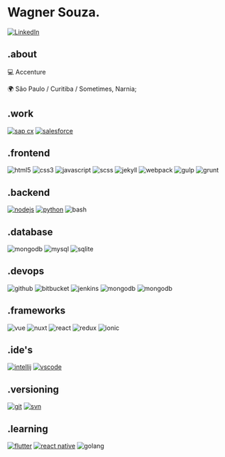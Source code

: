# Wagner Souza.

[![LinkedIn](https://img.shields.io/badge/linkedin-2867B2?style=for-the-badge&logo=linkedin)](https://www.linkedin.com/in/waghcwb) 


## .about
💻 Accenture

🌍 São Paulo / Curitiba / Sometimes, Narnia;


## .work
[![sap cx](https://img.shields.io/badge/sap%20cx-474747?style=for-the-badge&logo=sap)](https://www.sap.com/products/crm.html)
[![salesforce](https://img.shields.io/badge/salesforce-474747?style=for-the-badge&logo=salesforce)](https://www.salesforce.com/form/demo/salesforce-products)


## .frontend
![html5](https://img.shields.io/badge/html5-EBEBEB?style=for-the-badge&logo=html5)
![css3](https://img.shields.io/badge/css3-264de4?style=for-the-badge&logo=css3)
![javascript](https://img.shields.io/badge/javascript-323330?style=for-the-badge&logo=javascript)
![scss](https://img.shields.io/badge/sass-fafafa?style=for-the-badge&logo=sass)
![jekyll](https://img.shields.io/badge/jekyll-c40000?style=for-the-badge&logo=jekyll)
![webpack](https://img.shields.io/badge/webpack-1C78C0?style=for-the-badge&logo=webpack)
![gulp](https://img.shields.io/badge/gulp-fafafa?style=for-the-badge&logo=gulp)
![grunt](https://img.shields.io/badge/grunt-453014?style=for-the-badge&logo=grunt&labelColor=fafafa)


## .backend
[![nodejs](https://img.shields.io/badge/node.js-474747?style=for-the-badge&logo=node.js)](https://nodejs.org/en)
[![python](https://img.shields.io/badge/python-FFD43B?style=for-the-badge&logo=python)](https://www.python.org)
![bash](https://img.shields.io/badge/bash-3E474A?style=for-the-badge&logo=gnu-bash)


## .database
![mongodb](https://img.shields.io/badge/mongodb-3F3E42?style=for-the-badge&logo=mongodb)
![mysql](https://img.shields.io/badge/mysql-00758F?style=for-the-badge&logo=mysql&labelColor=fafafa)
![sqlite](https://img.shields.io/badge/sqlite-003B57?style=for-the-badge&logo=sqlite)


## .devops
![github](https://img.shields.io/badge/github-181717?style=for-the-badge&logo=github)
![bitbucket](https://img.shields.io/badge/bitbucket-0052CC?style=for-the-badge&logo=bitbucket)
![jenkins](https://img.shields.io/badge/jenkins-D33834?style=for-the-badge&logo=jenkins&labelColor=fafafa)
![mongodb](https://img.shields.io/badge/travis%20ci-2EB459?style=for-the-badge&logo=travis)
![mongodb](https://img.shields.io/badge/bamboo-0052CC?style=for-the-badge&logo=bamboo)


## .frameworks
![vue](https://img.shields.io/badge/vue-166c8c?style=for-the-badge&logo=vue.js)
![nuxt](https://img.shields.io/badge/nuxt-35495e?style=for-the-badge&logo=nuxt.js)
![react](https://img.shields.io/badge/react-131313?style=for-the-badge&logo=react)
![redux](https://img.shields.io/badge/redux-764abc?style=for-the-badge&logo=redux)
![ionic](https://img.shields.io/badge/ionic-eeeeee?style=for-the-badge&logo=ionic)


## .ide's
[![intellij](https://img.shields.io/badge/intellij%20idea-000000?style=for-the-badge&logo=intellij-idea)](https://www.jetbrains.com/idea)
[![vscode](https://img.shields.io/badge/vscode-0078d7?style=for-the-badge&logo=visual-studio-code)](https://code.visualstudio.com)


## .versioning
[![git](https://img.shields.io/badge/git-3E2C00?style=for-the-badge&logo=git)](https://git-scm.com)
[![svn](https://img.shields.io/badge/subversion-474747?style=for-the-badge&logo=subversion)](https://subversion.apache.org)


## .learning
[![flutter](https://img.shields.io/badge/flutter-39cefd?style=for-the-badge&logo=flutter)](https://flutter.dev)
[![react native](https://img.shields.io/badge/react%20native-474747?style=for-the-badge&logo=react)](https://reactnative.dev)
![golang](https://img.shields.io/badge/golang-343434?style=for-the-badge&logo=go)
